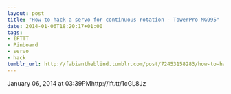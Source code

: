 ```yaml
---
layout: post
title: "How to hack a servo for continuous rotation - TowerPro MG995"
date: 2014-01-06T18:20:17+01:00
tags:
- IFTTT
- Pinboard
- servo
- hack
tumblr_url: http://fabiantheblind.tumblr.com/post/72453158283/how-to-hack-a-servo-for-continuous-rotation-towerpro
---
```

January 06, 2014 at 03:39PMhttp://ift.tt/1cGL8Jz
